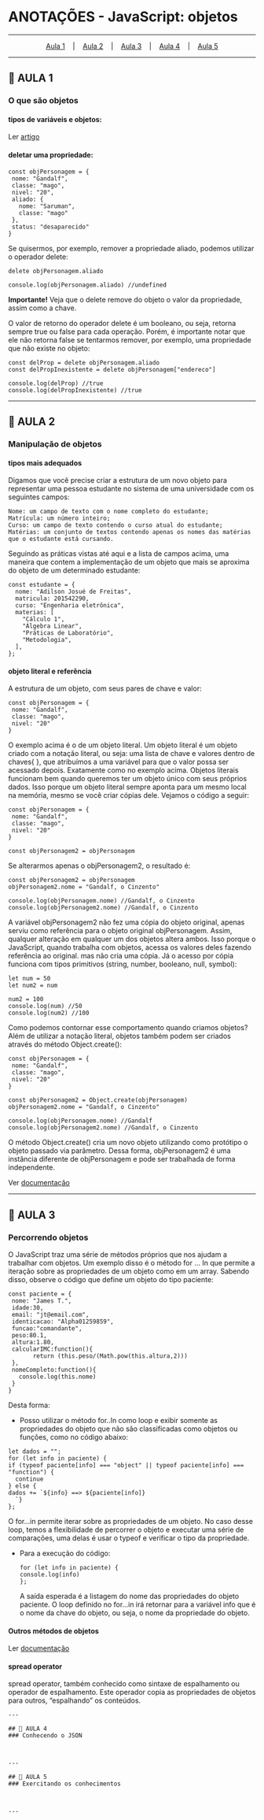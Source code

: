 # ANOTAÇÕES - JavaScript: objetos

--- 

<p align="center">
  <a href="#-aula-1">Aula 1</a> &nbsp;&nbsp;&nbsp;|&nbsp;&nbsp;&nbsp;
  <a href="#-aula-2">Aula 2</a> &nbsp;&nbsp;&nbsp;|&nbsp;&nbsp;&nbsp;
  <a href="#-aula-3">Aula 3</a> &nbsp;&nbsp;&nbsp;|&nbsp;&nbsp;&nbsp;
  <a href="#-aula-4">Aula 4</a> &nbsp;&nbsp;&nbsp;|&nbsp;&nbsp;&nbsp;
  <a href="#-aula-5">Aula 5</a> 

</p>

---

## 📌 AULA 1
### O que são objetos
#### tipos de variáveis e objetos:
Ler [artigo](https://www.alura.com.br/artigos/entenda-diferenca-entre-var-let-e-const-no-javascript)

#### deletar uma propriedade:
```
const objPersonagem = {
 nome: "Gandalf",
 classe: "mago",
 nivel: "20",
 aliado: {
   nome: "Saruman",
   classe: "mago"
 },
 status: "desaparecido"
}
```

Se quisermos, por exemplo, remover a propriedade aliado, podemos utilizar o operador delete:
```
delete objPersonagem.aliado

console.log(objPersonagem.aliado) //undefined
```

**Importante!** Veja que o delete remove do objeto o valor da propriedade, assim como a chave.

O valor de retorno do operador delete é um booleano, ou seja, retorna sempre true ou false para cada operação. Porém, é importante notar que ele não retorna false se tentarmos remover, por exemplo, uma propriedade que não existe no objeto:

```
const delProp = delete objPersonagem.aliado
const delPropInexistente = delete objPersonagem["endereco"]

console.log(delProp) //true
console.log(delPropInexistente) //true
```

---

## 📌 AULA 2
### Manipulação de objetos
#### tipos mais adequados

Digamos que você precise criar a estrutura de um novo objeto para representar uma pessoa estudante no sistema de uma universidade com os seguintes campos:

```
Nome: um campo de texto com o nome completo do estudante;
Matrícula: um número inteiro;
Curso: um campo de texto contendo o curso atual do estudante;
Matérias: um conjunto de textos contendo apenas os nomes das matérias que o estudante está cursando.
```
Seguindo as práticas vistas até aqui e a lista de campos acima, uma maneira que contem a implementação de um objeto que mais se aproxima do objeto de um determinado estudante:
```
const estudante = {
  nome: "Adilson Josué de Freitas",
  matricula: 201542290,
  curso: "Engenharia eletrônica",
  materias: [
    "Cálculo 1",
    "Álgebra Linear",
    "Práticas de Laboratório",
    "Metodologia",
  ],
};
```

####  objeto literal e referência
A estrutura de um objeto, com seus pares de chave e valor:
```
const objPersonagem = {
 nome: "Gandalf",
 classe: "mago",
 nivel: "20"
}
```

O exemplo acima é o de um objeto literal.
Um objeto literal é um objeto criado com a notação literal, ou seja: uma lista de chave e valores dentro de chaves{ }, que atribuímos a uma variável para que o valor possa ser acessado depois. Exatamente como no exemplo acima.
Objetos literais funcionam bem quando queremos ter um objeto único com seus próprios dados. Isso porque um objeto literal sempre aponta para um mesmo local na memória, mesmo se você criar cópias dele. Vejamos o código a seguir:

```
const objPersonagem = {
 nome: "Gandalf",
 classe: "mago",
 nivel: "20"
}

const objPersonagem2 = objPersonagem
```

Se alterarmos apenas o objPersonagem2, o resultado é:

```
const objPersonagem2 = objPersonagem
objPersonagem2.nome = "Gandalf, o Cinzento"

console.log(objPersonagem.nome) //Gandalf, o Cinzento
console.log(objPersonagem2.nome) //Gandalf, o Cinzento
```

A variável objPersonagem2 não fez uma cópia do objeto original, apenas serviu como referência para o objeto original objPersonagem. Assim, qualquer alteração em qualquer um dos objetos altera ambos. Isso porque o JavaScript, quando trabalha com objetos, acessa os valores deles fazendo referência ao original. mas não cria uma cópia. Já o acesso por cópia funciona com tipos primitivos (string, number, booleano, null, symbol):
```
let num = 50
let num2 = num

num2 = 100
console.log(num) //50
console.log(num2) //100
```

Como podemos contornar esse comportamento quando criamos objetos? Além de utilizar a notação literal, objetos também podem ser criados através do método Object.create():
```
const objPersonagem = {
 nome: "Gandalf",
 classe: "mago",
 nivel: "20"
}

const objPersonagem2 = Object.create(objPersonagem)
objPersonagem2.nome = "Gandalf, o Cinzento"

console.log(objPersonagem.nome) //Gandalf
console.log(objPersonagem2.nome) //Gandalf, o Cinzento
```

O método Object.create() cria um novo objeto utilizando como protótipo o objeto passado via parâmetro. Dessa forma, objPersonagem2 é uma instância diferente de objPersonagem e pode ser trabalhada de forma independente.

Ver [documentação](https://developer.mozilla.org/pt-BR/docs/Web/JavaScript/Reference/Global_Objects/Object/create)



---

## 📌 AULA 3
### Percorrendo objetos
O JavaScript traz uma série de métodos próprios que nos ajudam a trabalhar com objetos.
Um exemplo disso é o método for … In que permite a iteração sobre as propriedades de um objeto como em um array. Sabendo disso, observe o código que define um objeto do tipo paciente:

```
const paciente = {
 nome: "James T.",
 idade:30,
 email: "jt@email.com",
 identicacao: "Alpha01259859",
 funcao:"comandante",
 peso:80.1,
 altura:1.80,
 calcularIMC:function(){
       return (this.peso/(Math.pow(this.altura,2)))
 },
 nomeCompleto:function(){
   console.log(this.nome)
 }
}
```

Desta forma:
 - Posso utilizar o método for..In como loop e exibir somente as propriedades do objeto que não são classificadas como objetos ou funções, como no código abaixo:
  ```
  let dados = "";
  for (let info in paciente) {
  if (typeof paciente[info] === "object" || typeof paciente[info] === "function") {
    continue
  } else {
  dados += `${info} ==> ${paciente[info]}
    `}
  };
  ```
  O for...in permite iterar sobre as propriedades de um objeto. No caso desse loop, temos a flexibilidade de percorrer o objeto e executar uma série de comparações, uma delas é usar o typeof e verificar o tipo da propriedade.

- Para a execução do código:
  ```
  for (let info in paciente) {
  console.log(info)
  };
  ```
  A saída esperada é a listagem do nome das propriedades do objeto paciente.
  O loop definido no for...in irá retornar para a variável info que é o nome da chave do objeto, ou seja, o nome da propriedade do objeto.

#### Outros métodos de objetos
  Ler [documentação](https://developer.mozilla.org/pt-BR/docs/Web/JavaScript/Guide/Working_with_Objects)


#### spread operator
spread operator, também conhecido como sintaxe de espalhamento ou operador de espalhamento. Este operador copia as propriedades de objetos para outros, “espalhando” os conteúdos. 
```
---

## 📌 AULA 4
### Conhecendo o JSON



---

## 📌 AULA 5
### Exercitando os conhecimentos



---